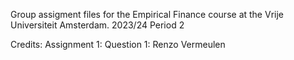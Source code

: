 Group assigment files for the Empirical Finance course at the Vrije Universiteit Amsterdam. 2023/24 Period 2

Credits:
  Assignment 1:
    Question 1: Renzo Vermeulen
